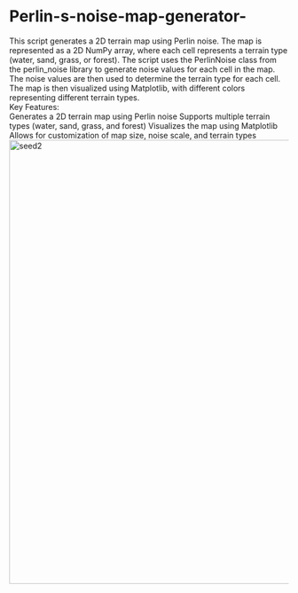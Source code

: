 # Perlin-s-noise-map-generator-
This script generates a 2D terrain map using Perlin noise.
The map is represented as a 2D NumPy array, where each cell represents a terrain type (water, sand, grass, or forest).  The script uses the PerlinNoise class from the perlin_noise library to generate noise values for each cell in the map. The noise values are then used to determine the terrain type for each cell.  The map is then visualized using Matplotlib, with different colors representing different terrain types.  
Key Features:  
Generates a 2D terrain map using Perlin noise 
Supports multiple terrain types (water, sand, grass, and forest) 
Visualizes the map using Matplotlib 
Allows for customization of map size, noise scale, and terrain types
<img width="1000" height="800" alt="seed2" src="https://github.com/user-attachments/assets/d0e72622-7440-454f-bce3-5f988ee399d2" />
